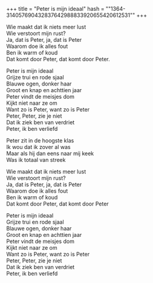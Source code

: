 +++
title = "Peter is mijn ideaal"
hash = "\"1364-314057690432837642988833920655420612531\""
+++

Wie maakt dat ik niets meer lust  
Wie verstoort mijn rust?  
Ja, dat is Peter, ja, dat is Peter  
Waarom doe ik alles fout  
Ben ik warm of koud  
Dat komt door Peter, dat komt door Peter.

Peter is mijn ideaal  
Grijze trui en rode sjaal  
Blauwe ogen, donker haar  
Groot en knap en achttien jaar  
Peter vindt de meisjes dom  
Kijkt niet naar ze om  
Want zo is Peter, want zo is Peter  
Peter, Peter, zie je niet  
Dat ik ziek ben van verdriet  
Peter, ik ben verliefd

Peter zit in de hoogste klas  
Ik wou dat ik zover al was  
Maar als hij dan eens naar mij keek  
Was ik totaal van streek

Wie maakt dat ik niets meer lust  
Wie verstoort mijn rust?  
Ja, dat is Peter, ja, dat is Peter  
Waarom doe ik alles fout  
Ben ik warm of koud  
Dat komt door Peter, dat komt door Peter

Peter is mijn ideaal  
Grijze trui en rode sjaal  
Blauwe ogen, donker haar  
Groot en knap en achttien jaar  
Peter vindt de meisjes dom  
Kijkt niet naar ze om  
Want zo is Peter, want zo is Peter  
Peter, Peter, zie je niet  
Dat ik ziek ben van verdriet  
Peter, ik ben verliefd